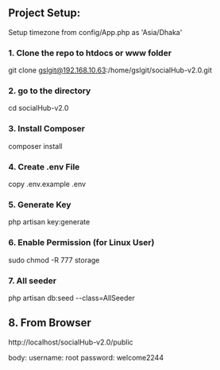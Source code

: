 
## Project Setup:

Setup timezone from config/App.php as 'Asia/Dhaka'

### 1. Clone the repo to htdocs or www folder

git clone gslgit@192.168.10.63:/home/gslgit/socialHub-v2.0.git

### 2. go to the directory 

cd socialHub-v2.0

### 3. Install Composer

composer install

### 4. Create .env File

copy .env.example .env

### 5. Generate Key

php artisan key:generate

### 6. Enable Permission (for Linux User)

sudo chmod -R 777 storage

### 7. All seeder

php artisan db:seed --class=AllSeeder

## 8. From Browser

http://localhost/socialHub-v2.0/public

body: 
    username: root
    password: welcome2244

